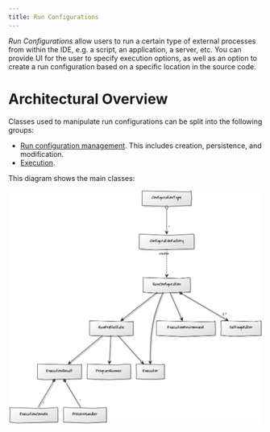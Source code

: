 ```yaml
---
title: Run Configurations
---
```

<!-- Copyright 2000-2020 JetBrains s.r.o. and other contributors. Use of this source code is governed by the Apache 2.0 license that can be found in the LICENSE file. -->

*Run Configurations* allow users to run a certain type of external processes from within the IDE, e.g. a script, an application, a server, etc. You can provide UI for the user to specify execution options, as well as an option to create a run configuration based on a specific location in the source code.

# Architectural Overview

Classes used to manipulate run configurations can be split into the following groups:

* [Run configuration management](/basics/run_configurations/run_configuration_management.md). This includes creation, persistence, and modification.
* [Execution](/basics/run_configurations/run_configuration_execution.md).

This diagram shows the main classes:

![Architecture](img/classes.png)
